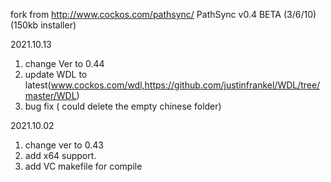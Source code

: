 fork from http://www.cockos.com/pathsync/  PathSync v0.4 BETA (3/6/10) (150kb installer)

2021.10.13
1. change Ver to 0.44
2. update WDL to latest(www.cockos.com/wdl,https://github.com/justinfrankel/WDL/tree/master/WDL)
3. bug fix ( could delete the empty chinese folder)

2021.10.02
1. change ver to 0.43
2. add x64 support.
3. add VC makefile for compile